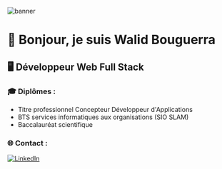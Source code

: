 ![banner](https://user-images.githubusercontent.com/74038190/213910845-af37a709-8995-40d6-be59-724526e3c3d7.gif)

# 👋 Bonjour, je suis Walid Bouguerra

## 🖥 Développeur Web Full Stack

### 🎓 Diplômes :
- Titre professionnel Concepteur Développeur d'Applications
- BTS services informatiques aux organisations (SIO SLAM)
- Baccalauréat scientifique

### 🌐 Contact :
[![LinkedIn](https://img.shields.io/badge/LinkedIn-%230077B5.svg?logo=linkedin&logoColor=white)](https://linkedin.com/in/walid-bouguerra) 


